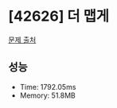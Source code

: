# [42626] 더 맵게

[문제 출처](https://school.programmers.co.kr/learn/courses/30/lessons/42626)

## 성능

- Time: 1792.05ms
- Memory: 51.8MB